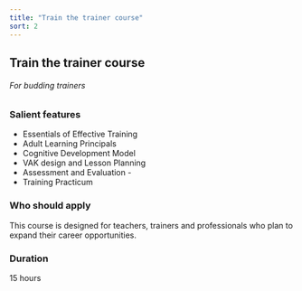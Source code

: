 ```yaml
---
title: "Train the trainer course"
sort: 2
---
```


## Train the trainer course
###### For budding trainers

### Salient features
- Essentials of Effective Training 
- Adult Learning Principals 
- Cognitive Development Model 
- VAK design and Lesson Planning 
- Assessment and Evaluation -
- Training Practicum

### Who should apply
This course is designed for teachers, trainers and professionals who plan to expand their career opportunities.

### Duration
15 hours